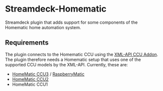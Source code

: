 # Streamdeck-Homematic

Streamdeck plugin that adds support for some components of the Homematic home automation system.

## Requirements

The plugin connects to the Homematic CCU using the [XML-API CCU Addon](https://github.com/jens-maus/XML-API). The plugin therefore needs a Homematic setup that uses one of the supported CCU models by the XML-API. Currently, these are:

- [HomeMatic CCU3](https://www.eq-3.de/produkte/homematic/detail/smart-home-zentrale-ccu3-homematic.html) / [RaspberryMatic](http://raspberrymatic.de/)
- [HomeMatic CCU2](https://www.eq-3.de/produkte/homematic/detail/homematic-zentrale-ccu-2.html)
- HomeMatic CCU1
